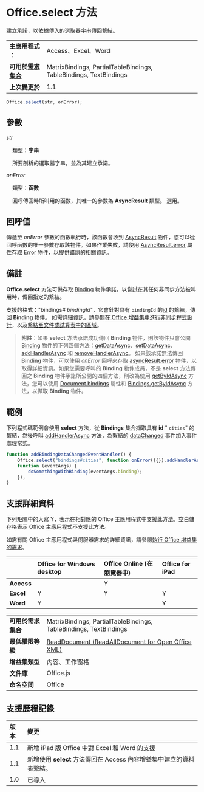 

# Office.select 方法
建立承諾，以依據傳入的選取器字串傳回繫結。

|||
|:-----|:-----|
|**主應用程式︰**|Access、Excel、Word|
|**可用於[需求集合](../../docs/overview/specify-office-hosts-and-api-requirements.md)**|MatrixBindings, PartialTableBindings, TableBindings, TextBindings|
|**上次變更於**|1.1|

```js
Office.select(str, onError);
```


## 參數


_str_<br/>
&nbsp;&nbsp;&nbsp;&nbsp;類型：**字串**<br/>
&nbsp;&nbsp;&nbsp;&nbsp;所要剖析的選取器字串，並為其建立承諾。

_onError_<br/>
&nbsp;&nbsp;&nbsp;&nbsp;類型：**函數**<br/>
&nbsp;&nbsp;&nbsp;&nbsp;回呼傳回時所叫用的函數，其唯一的參數為 **AsyncResult** 類型。 選用。
    

## 回呼值

傳遞至 _onError_ 參數的函數執行時，該函數會收到 [AsyncResult](../../reference/shared/asyncresult.md) 物件，您可以從回呼函數的唯一參數存取該物件。如果作業失敗，請使用 [AsyncResult.error](../../reference/shared/asyncresult.error.md) 屬性存取 [Error](../../reference/shared/error.md) 物件，以提供錯誤的相關資訊。


## 備註

**Office.select** 方法可供存取 [Binding](../../reference/shared/binding.md) 物件承諾，以嘗試在其任何非同步方法被叫用時，傳回指定的繫結。

支援的格式："bindings# _bindingId_"，它會針對具有 `bindingId` 的[id](../../reference/shared/binding.id.md) 的繫結，傳回 **Binding** 物件。 如需詳細資訊，請參閱[在 Office 增益集中進行非同步程式設計](../../docs/develop/asynchronous-programming-in-office-add-ins.md#asynchronous-programming-using-the-promises-pattern-to-access-data-in-bindings)，以及[繫結至文件或試算表中的區域](../../docs/develop/bind-to-regions-in-a-document-or-spreadsheet.md)。


 >**附註**：如果 **select** 方法承諾成功傳回 **Binding** 物件，則該物件只會公開 [Binding](../../reference/shared/binding.md) 物件的下列四個方法︰[getDataAsync](../../reference/shared/binding.getdataasync.md)、[setDataAsync](../../reference/shared/binding.setdataasync.md)、[addHandlerAsync](../../reference/shared/binding.addhandlerasync.md) 和 [removeHandlerAsync](../../reference/shared/binding.removehandlerasync.md)。 如果該承諾無法傳回 **Binding** 物件，可以使用 _onError_ 回呼來存取  [asyncResult.error](../../reference/shared/asyncresult.error.md) 物件，以取得詳細資訊。如果您需要呼叫的 **Binding** 物件成員，不是 **select** 方法傳回之 **Binding** 物件承諾所公開的四個方法，則改為使用 [getByIdAsync](../../reference/shared/bindings.getbyidasync.md) 方法，您可以使用 [Document.bindings](../../reference/shared/document.bindings.md) 屬性和 [Bindings.getByIdAsync](../../reference/shared/bindings.getbyidasync.md) 方法，以擷取 **Binding** 物件。


## 範例

下列程式碼範例會使用 **select** 方法，從 **Bindings** 集合擷取具有 **id** " `cities`" 的繫結，然後呼叫 [addHandlerAsync](../../reference/shared/binding.addhandlerasync.md) 方法，為繫結的 [dataChanged](../../reference/shared/binding.bindingdatachangedevent.md) 事件加入事件處理常式。


```js
function addBindingDataChangedEventHandler() {
    Office.select("bindings#cities", function onError(){}).addHandlerAsync(Office.EventType.BindingDataChanged,
    function (eventArgs) {
        doSomethingWithBinding(eventArgs.binding);
    });
}
```




## 支援詳細資料


下列矩陣中的大寫 Y，表示在相對應的 Office 主應用程式中支援此方法。空白儲存格表示 Office 主應用程式不支援此方法。

如需有關 Office 主應用程式與伺服器需求的詳細資訊，請參閱[執行 Office 增益集的需求](../../docs/overview/requirements-for-running-office-add-ins.md)。



||**Office for Windows desktop**|**Office Online (在瀏覽器中)**|**Office for iPad**|
|:-----|:-----|:-----|:-----|
|**Access**||Y||
|**Excel**|Y|Y|Y|
|**Word**|Y||Y|

|||
|:-----|:-----|
|**可用於需求集合**|MatrixBindings, PartialTableBindings, TableBindings, TextBindings|
|**最低權限等級**|[ReadDocument (ReadAllDocument for Open Office XML)](../../docs/develop/requesting-permissions-for-api-use-in-content-and-task-pane-add-ins.md)|
|**增益集類型**|內容、工作窗格|
|**文件庫**|Office.js|
|**命名空間**|Office|

## 支援歷程記錄



|**版本**|**變更**|
|:-----|:-----|
|1.1|新增 iPad 版 Office 中對 Excel 和 Word 的支援|
|1.1|新增使用 **select** 方法傳回在 Access 內容增益集中建立的資料表繫結。|
|1.0|已導入|
